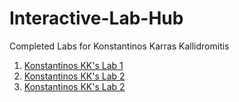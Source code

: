 # Interactive-Lab-Hub

Completed Labs for Konstantinos Karras Kallidromitis

1. [Konstantinos KK's Lab 1](https://github.com/Konstantinos-KK/IDD-Fa19-Lab1)
2. [Konstantinos KK's Lab 2](https://github.com/Konstantinos-KK/IDD-Fa19-Lab2)
3. [Konstantinos KK's Lab 2](https://github.com/Konstantinos-KK/IDD-Fa19-Lab3)
